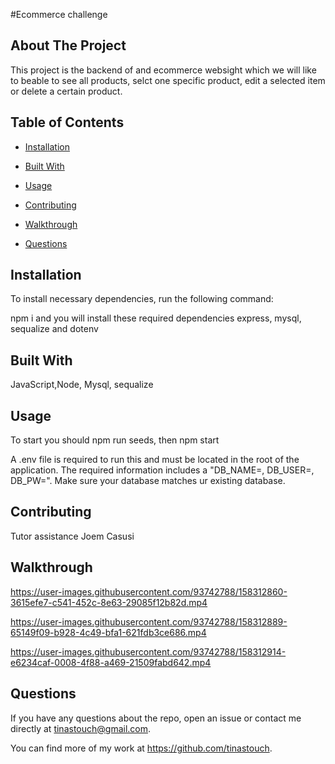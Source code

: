 #Ecommerce challenge
  
  ## About The Project

  This project is the backend of and ecommerce websight which we will like to beable to see all products, selct one specific product, edit a selected item or delete a certain product.


  ## Table of Contents

  * [Installation](#installation)

  * [Built With](#languages)
  
  * [Usage](#usage)

  * [Contributing](#contributing)

  * [Walkthrough](#walkthrough)

  * [Questions](#questions)

  ## Installation

  To install necessary dependencies, run the following command:
  
  npm i and you will install these required dependencies express, mysql, sequalize and dotenv

  ## Built With

  JavaScript,Node, Mysql, sequalize

  ## Usage

  To start you should npm run seeds, then npm start

  A .env file is required to run this and must be located in the root of the application.  The required information includes a "DB_NAME=, DB_USER=, DB_PW=". Make sure your database matches ur existing database.
  

  ## Contributing

  Tutor assistance Joem Casusi

   ## Walkthrough
   

https://user-images.githubusercontent.com/93742788/158312860-3615efe7-c541-452c-8e63-29085f12b82d.mp4

https://user-images.githubusercontent.com/93742788/158312889-65149f09-b928-4c49-bfa1-621fdb3ce686.mp4

https://user-images.githubusercontent.com/93742788/158312914-e6234caf-0008-4f88-a469-21509fabd642.mp4


## Questions

If you have any questions about the repo, open an issue or contact me directly at
tinastouch@gmail.com. 

You can find more of my work at https://github.com/tinastouch.
